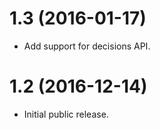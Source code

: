 1.3 (2016-01-17)
==================

- Add support for decisions API.

1.2 (2016-12-14)
==================

- Initial public release.

